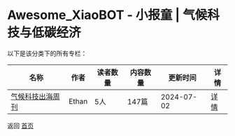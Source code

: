 # Awesome_XiaoBOT - 小报童 | 气候科技与低碳经济

以下是该分类下的所有专栏：

| 名称 | 作者 | 读者数量 | 内容数量 | 更新时间 | 详情 |
|------|------|----------|----------|----------|------|
| [气候科技出海周刊](https://xiaobot.net/p/climind2024?refer=0b133df9-27dc-423b-8101-639049001c13) | Ethan | 5人 | 147篇 |  2024-07-02 | [详情](data/climind2024.md) |


返回 [首页](../README.md)

